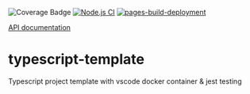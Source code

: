 ![Coverage Badge](https://img.shields.io/endpoint?url=https://gist.githubusercontent.com/oYo-fr/d5057d855994a2ab855fe47788858e52/raw/typescript-template__heads_main.json)
[![Node.js CI](https://github.com/oYo-fr/typescript-template/actions/workflows/node.js.yml/badge.svg)](https://github.com/oYo-fr/typescript-template/actions/workflows/node.js.yml)
[![pages-build-deployment](https://github.com/oYo-fr/typescript-template/actions/workflows/pages/pages-build-deployment/badge.svg)](https://github.com/oYo-fr/typescript-template/actions/workflows/pages/pages-build-deployment)

[API documentation](https://oyo-fr.github.io/typescript-template/)

# typescript-template
Typescript project template with vscode docker container &amp; jest testing
